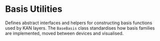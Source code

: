 # Basis Utilities

Defines abstract interfaces and helpers for constructing basis functions used by
KAN layers.  The `BaseBasis` class standardises how basis families are
implemented, moved between devices and visualised.
